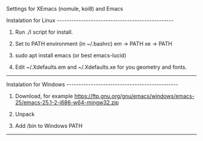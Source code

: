 
Settings for XEmacs (nomule, koi8) and Emacs


Instalation for Linux ------------------------------------------------

1) Run ./I script for install.

2) Set to PATH environment (in ~/.bashrc)
   em -> PATH
   xe -> PATH

3) sudo apt install emacs (or best emacs-lucid) 

4) Edit ~/.Xdefaults.em and ~/.Xdefaults.xe for you geometry and fonts.

----------------------------------------------------------------------
Instalation for Windows ----------------------------------------------

1) Download, for example
https://ftp.gnu.org/gnu/emacs/windows/emacs-25/emacs-25.1-2-i686-w64-mingw32.zip

2) Unpack

3) Add /bin to Windows PATH

----------------------------------------------------------------------

